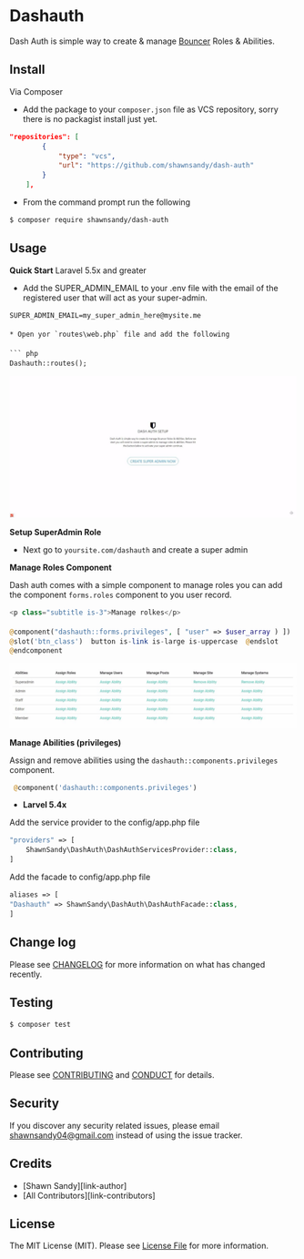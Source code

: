 # Dashauth

Dash Auth is simple way to create & manage [Bouncer](https://github.com/JosephSilber/bouncer) Roles & Abilities.


## Install

Via Composer

* Add the package to your `composer.json` file as VCS repository, sorry there is no packagist install just yet.

``` json
"repositories": [
        {
            "type": "vcs",
            "url": "https://github.com/shawnsandy/dash-auth"
        }
    ],
```
* From the command prompt run the following

``` bash
$ composer require shawnsandy/dash-auth
```

## Usage

__Quick Start__ Laravel 5.5x and greater

* Add the SUPER_ADMIN_EMAIL to your .env file with the email of the registered user that will act as your super-admin.

``` txt
SUPER_ADMIN_EMAIL=my_super_admin_here@mysite.me

* Open yor `routes\web.php` file and add the following

``` php
Dashauth::routes();
```

![Alt text](/screenshot-auth-setup.jpeg?raw=true)

__Setup SuperAdmin Role__

* Next go to `yoursite.com/dashauth` and create a super admin


__Manage Roles Component__

Dash auth comes with a simple component to manage roles you can add the component `forms.roles` component to you user record.

``` php
<p class="subtitle is-3">Manage rolkes</p>

@component("dashauth::forms.privileges", [ "user" => $user_array ) ])
@slot('btn_class')  button is-link is-large is-uppercase  @endslot
@endcomponent
```

![Alt text](/screenshot-manage-ability.jpeg?raw=true)

__Manage Abilities (privileges)__

Assign and remove abilities using the `dashauth::components.privileges` component.

``` php
 @component('dashauth::components.privileges')
 ```

* __Larvel 5.4x__

Add the service provider to the config/app.php file

``` php
"providers" => [
    ShawnSandy\DashAuth\DashAuthServicesProvider::class,
]
```

Add the facade to config/app.php file

``` php
aliases => [
"Dashauth" => ShawnSandy\DashAuth\DashAuthFacade::class,
]
```

## Change log

Please see [CHANGELOG](CHANGELOG.md) for more information on what has changed recently.

## Testing

``` bash
$ composer test
```

## Contributing

Please see [CONTRIBUTING](CONTRIBUTING.md) and [CONDUCT](CONDUCT.md) for details.

## Security

If you discover any security related issues, please email shawnsandy04@gmail.com instead of using the issue tracker.

## Credits

- [Shawn Sandy][link-author]
- [All Contributors][link-contributors]

## License

The MIT License (MIT). Please see [License File](LICENSE.md) for more information.
